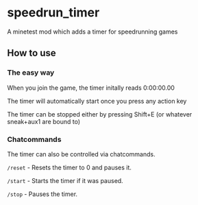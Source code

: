 # speedrun_timer
A minetest mod which adds a timer for speedrunning games

## How to use

### The easy way
When you join the game, the timer initally reads 0:00:00.00

The timer will automatically start once you press any action key

The timer can be stopped either by pressing Shift+E (or whatever sneak+aux1 are bound to)

### Chatcommands
The timer can also be controlled via chatcommands.

`/reset` - Resets the timer to 0 and pauses it.

`/start` - Starts the timer if it was paused.

`/stop` - Pauses the timer.

